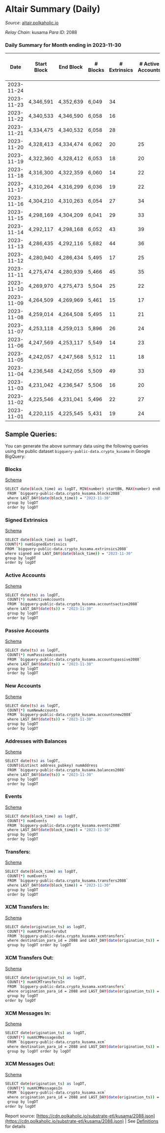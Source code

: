 # Altair Summary (Daily)

_Source_: [altair.polkaholic.io](https://altair.polkaholic.io)

*Relay Chain*: kusama
*Para ID*: 2088



### Daily Summary for Month ending in 2023-11-30


| Date    | Start Block | End Block | # Blocks | # Extrinsics | # Active Accounts | # Passive Accounts | # New Accounts | # Addresses | # Events  | # Transfers ($USD) | # XCM Transfers In ($USD) | # XCM Transfers Out ($USD) | # XCM In | # XCM Out | Issues |
|---------|-------------|-----------|----------|--------------|-------------------|--------------------|----------------|-------------|-----------|--------------------|---------------------------|----------------------------|----------|-----------|--------|
| 2023-11-24 |  |  |  |  |  |  |  |  |  |   |   |   |  |  |  |
| 2023-11-23 | 4,346,591 | 4,352,639 | 6,049 | 34 |  |  |  |  | 12,401 | 19 ($1,620.43) |   | 2 ($10.09) |  | 1 |  |
| 2023-11-22 | 4,340,533 | 4,346,590 | 6,058 | 16 |  |  |  |  | 12,273 | 9 ($915.84) |   |   | 1 |  |  |
| 2023-11-21 | 4,334,475 | 4,340,532 | 6,058 | 28 |  |  |  |  | 12,366 | 18 ($1,057.75) |   |   |  |  |  |
| 2023-11-20 | 4,328,413 | 4,334,474 | 6,062 | 20 | 25 | 6 | 2 | 29,729 | 12,322 | 14 ($2,259.55) |   | 1  | 1 |  |  |
| 2023-11-19 | 4,322,360 | 4,328,412 | 6,053 | 18 | 20 | 4 | 3 | 29,727 | 12,271 | 10 ($1,188.49) |   |   |  |  |  |
| 2023-11-18 | 4,316,300 | 4,322,359 | 6,060 | 14 | 22 | 2 |  | 29,725 | 12,256 | 6 ($711.61) |   |   |  |  |  |
| 2023-11-17 | 4,310,264 | 4,316,299 | 6,036 | 19 | 22 | 7 | 4 | 29,724 | 12,261 | 14 ($2,467.09) |   |   |  |  |  |
| 2023-11-16 | 4,304,210 | 4,310,263 | 6,054 | 27 | 34 | 5 | 1 | 29,721 | 12,351 | 16 ($538.02) |   | 2  | 2 | 4 |  |
| 2023-11-15 | 4,298,169 | 4,304,209 | 6,041 | 29 | 33 | 7 |  | 29,721 | 12,346 | 15 ($1,768.72) |   | 1  |  | 3 |  |
| 2023-11-14 | 4,292,117 | 4,298,168 | 6,052 | 43 | 39 | 5 | 1 | 29,718 | 12,472 | 26 ($5,111.23) |   |   | 1 |  |  |
| 2023-11-13 | 4,286,435 | 4,292,116 | 5,682 | 44 | 36 | 8 | 3 | 29,719 | 11,748 | 28 ($1,748.13) |   | 1 ($71.67) |  | 1 |  |
| 2023-11-12 | 4,280,940 | 4,286,434 | 5,495 | 17 | 25 | 5 |  | 29,717 | 11,140 | 16 ($4,278.99) |   |   |  |  |  |
| 2023-11-11 | 4,275,474 | 4,280,939 | 5,466 | 45 | 35 |  | 4 | 29,715 | 11,345 | 34 ($8,141.12) |   |   | 2 |  |  |
| 2023-11-10 | 4,269,970 | 4,275,473 | 5,504 | 25 | 22 |  |  | 29,712 | 11,280 | 20 ($723.04) |   |   | 6 |  |  |
| 2023-11-09 | 4,264,509 | 4,269,969 | 5,461 | 15 | 17 |  | 2 | 29,708 | 22,060 | 14 ($456.96) |   | 1 ($13.13) | 5 | 1 |  |
| 2023-11-08 | 4,259,014 | 4,264,508 | 5,495 | 11 | 21 | 5 |  | 29,706 | 11,102 | 8 ($126.15) |   |   |  |  |  |
| 2023-11-07 | 4,253,118 | 4,259,013 | 5,896 | 26 | 24 | 6 | 1 | 29,703 | 12,041 | 20 ($6,111.62) |   |   |  |  |  |
| 2023-11-06 | 4,247,569 | 4,253,117 | 5,549 | 14 | 23 | 4 | 1 | 29,703 | 11,233 | 9 ($98.64) |   |   |  |  |  |
| 2023-11-05 | 4,242,057 | 4,247,568 | 5,512 | 11 | 18 | 3 |  | 29,703 | 11,137 | 6 ($120.28) |   | 1  |  | 1 |  |
| 2023-11-04 | 4,236,548 | 4,242,056 | 5,509 | 49 | 33 | 3 |  | 29,702 | 11,455 | 32 ($502.32) |   | 2  | 3 | 2 |  |
| 2023-11-03 | 4,231,042 | 4,236,547 | 5,506 | 16 | 20 | 4 | 2 | 29,708 | 11,168 | 8 ($140.35) |   |   |  |  |  |
| 2023-11-02 | 4,225,546 | 4,231,041 | 5,496 | 22 | 27 | 2 | 2 | 29,707 | 11,198 | 13 ($1,126.06) |   | 1 ($51.12) |  | 1 |  |
| 2023-11-01 | 4,220,115 | 4,225,545 | 5,431 | 19 | 24 | 6 | 4 | 29,706 | 11,043 | 11 ($515.19) |   | 1 ($0.42) |  | 1 |  |

## Sample Queries:
You can generate the above summary data using the following queries using the public dataset `bigquery-public-data.crypto_kusama` in Google BigQuery:


### Blocks 

[Schema](https://github.com/colorfulnotion/substrate-etl/blob/main/schema/blocks.json)

```bash
SELECT date(block_time) as logDT, MIN(number) startBN, MAX(number) endBN, COUNT(*) numBlocks 
 FROM `bigquery-public-data.crypto_kusama.blocks2088`  
 where LAST_DAY(date(block_time)) = "2023-11-30" 
 group by logDT 
 order by logDT
```

### Signed Extrinsics 

[Schema](https://github.com/colorfulnotion/substrate-etl/blob/main/schema/extrinsics.json)

```bash
SELECT date(block_time) as logDT, 
COUNT(*) numSignedExtrinsics 
FROM `bigquery-public-data.crypto_kusama.extrinsics2088`  
where signed and LAST_DAY(date(block_time)) = "2023-11-30" 
group by logDT 
order by logDT
```

### Active Accounts 

[Schema](https://github.com/colorfulnotion/substrate-etl/blob/main/schema/accountsactive.json)

```bash
SELECT date(ts) as logDT, 
 COUNT(*) numActiveAccounts 
 FROM `bigquery-public-data.crypto_kusama.accountsactive2088` 
 where LAST_DAY(date(ts)) = "2023-11-30" 
 group by logDT 
 order by logDT
```

### Passive Accounts 

[Schema](https://github.com/colorfulnotion/substrate-etl/blob/main/schema/accountspassive.json)

```bash
SELECT date(ts) as logDT, 
 COUNT(*) numPassiveAccounts 
 FROM `bigquery-public-data.crypto_kusama.accountspassive2088` 
 where LAST_DAY(date(ts)) = "2023-11-30" 
 group by logDT 
 order by logDT
```

### New Accounts 

[Schema](https://github.com/colorfulnotion/substrate-etl/blob/main/schema/accountsnew.json)

```bash
SELECT date(ts) as logDT, 
 COUNT(*) numNewAccounts 
 FROM `bigquery-public-data.crypto_kusama.accountsnew2088` 
 where LAST_DAY(date(ts)) = "2023-11-30" 
 group by logDT
 order by logDT
```

### Addresses with Balances 

[Schema](https://github.com/colorfulnotion/substrate-etl/blob/main/schema/balances.json)

```bash
SELECT date(ts) as logDT,
 COUNT(distinct address_pubkey) numAddress 
 FROM `bigquery-public-data.crypto_kusama.balances2088` 
 where LAST_DAY(date(ts)) = "2023-11-30" 
 group by logDT 
 order by logDT
```

### Events 

[Schema](https://github.com/colorfulnotion/substrate-etl/blob/main/schema/events.json)

```bash
SELECT date(block_time) as logDT, 
 COUNT(*) numEvents 
 FROM `bigquery-public-data.crypto_kusama.events2088` 
 where LAST_DAY(date(block_time)) = "2023-11-30" 
 group by logDT 
 order by logDT
```

### Transfers:

[Schema](https://github.com/colorfulnotion/substrate-etl/blob/main/schema/transfers.json)

```bash
SELECT date(block_time) as logDT, 
 COUNT(*) numEvents 
 FROM `bigquery-public-data.crypto_kusama.transfers2088` 
 where LAST_DAY(date(block_time)) = "2023-11-30" 
 group by logDT 
 order by logDT
```

### XCM Transfers In: 

[Schema](https://github.com/colorfulnotion/substrate-etl/blob/main/schema/xcmtransfers.json)

```bash
SELECT date(origination_ts) as logDT, 
 COUNT(*) numXCMTransfersOut 
 FROM `bigquery-public-data.crypto_kusama.xcmtransfers` 
 where destination_para_id = 2088 and LAST_DAY(date(origination_ts)) = "2023-11-30" 
 group by logDT order by logDT
```

### XCM Transfers Out: 

[Schema](https://github.com/colorfulnotion/substrate-etl/blob/main/schema/xcmtransfers.json)

```bash
SELECT date(origination_ts) as logDT, 
 COUNT(*) numXCMTransfersIn 
 FROM `bigquery-public-data.crypto_kusama.xcmtransfers` 
 where origination_para_id = 2088 and LAST_DAY(date(origination_ts)) = "2023-11-30" 
 group by logDT 
order by logDT
```

### XCM Messages In: 

[Schema](https://github.com/colorfulnotion/substrate-etl/blob/main/schema/xcm.json)

```bash
SELECT date(origination_ts) as logDT, 
 COUNT(*) numXCMMessagesOut 
 FROM `bigquery-public-data.crypto_kusama.xcm` 
 where destination_para_id = 2088 and LAST_DAY(date(origination_ts)) = "2023-11-30" 
 group by logDT order by logDT
```

### XCM Messages Out: 

[Schema](https://github.com/colorfulnotion/substrate-etl/blob/main/schema/xcm.json)

```bash
SELECT date(origination_ts) as logDT, 
 COUNT(*) numXCMMessagesIn 
 FROM `bigquery-public-data.crypto_kusama.xcm` 
 where origination_para_id = 2088 and LAST_DAY(date(origination_ts)) = "2023-11-30" 
 group by logDT 
order by logDT
```


Report source: [https://cdn.polkaholic.io/substrate-etl/kusama/2088.json](https://cdn.polkaholic.io/substrate-etl/kusama/2088.json) | See [Definitions](/DEFINITIONS.md) for details

